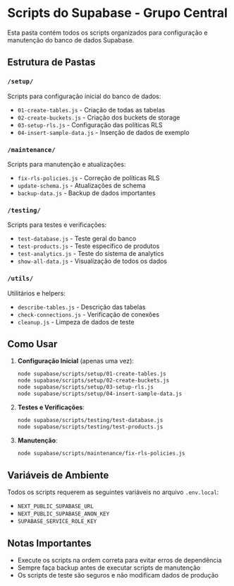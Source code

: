 # Scripts do Supabase - Grupo Central

Esta pasta contém todos os scripts organizados para configuração e manutenção do banco de dados Supabase.

## Estrutura de Pastas

### `/setup/`
Scripts para configuração inicial do banco de dados:
- `01-create-tables.js` - Criação de todas as tabelas
- `02-create-buckets.js` - Criação dos buckets de storage
- `03-setup-rls.js` - Configuração das políticas RLS
- `04-insert-sample-data.js` - Inserção de dados de exemplo

### `/maintenance/`
Scripts para manutenção e atualizações:
- `fix-rls-policies.js` - Correção de políticas RLS
- `update-schema.js` - Atualizações de schema
- `backup-data.js` - Backup de dados importantes

### `/testing/`
Scripts para testes e verificações:
- `test-database.js` - Teste geral do banco
- `test-products.js` - Teste específico de produtos
- `test-analytics.js` - Teste do sistema de analytics
- `show-all-data.js` - Visualização de todos os dados

### `/utils/`
Utilitários e helpers:
- `describe-tables.js` - Descrição das tabelas
- `check-connections.js` - Verificação de conexões
- `cleanup.js` - Limpeza de dados de teste

## Como Usar

1. **Configuração Inicial** (apenas uma vez):
   ```bash
   node supabase/scripts/setup/01-create-tables.js
   node supabase/scripts/setup/02-create-buckets.js
   node supabase/scripts/setup/03-setup-rls.js
   node supabase/scripts/setup/04-insert-sample-data.js
   ```

2. **Testes e Verificações**:
   ```bash
   node supabase/scripts/testing/test-database.js
   node supabase/scripts/testing/test-products.js
   ```

3. **Manutenção**:
   ```bash
   node supabase/scripts/maintenance/fix-rls-policies.js
   ```

## Variáveis de Ambiente

Todos os scripts requerem as seguintes variáveis no arquivo `.env.local`:
- `NEXT_PUBLIC_SUPABASE_URL`
- `NEXT_PUBLIC_SUPABASE_ANON_KEY`
- `SUPABASE_SERVICE_ROLE_KEY`

## Notas Importantes

- Execute os scripts na ordem correta para evitar erros de dependência
- Sempre faça backup antes de executar scripts de manutenção
- Os scripts de teste são seguros e não modificam dados de produção
